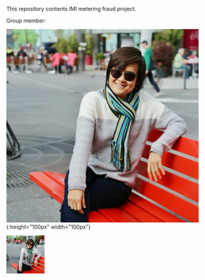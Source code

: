 This repository contents IMI metering fraud project.

Group member:

![image info](member/1.png){:height="100px" width="100px"}

<img src="member/1.png" width="100" height="100">
